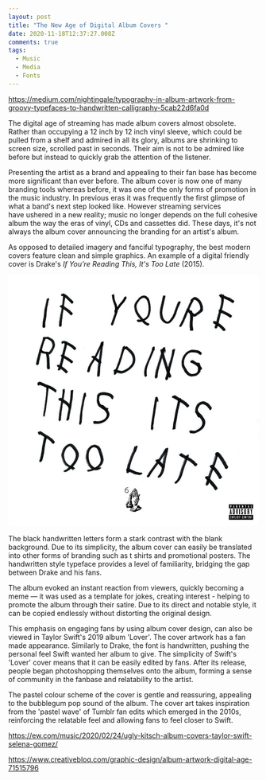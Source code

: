 ```yaml
---
layout: post
title: "The New Age of Digital Album Covers "
date: 2020-11-18T12:37:27.008Z
comments: true
tags:
  - Music
  - Media
  - Fonts
---
```

https://medium.com/nightingale/typography-in-album-artwork-from-groovy-typefaces-to-handwritten-calligraphy-5cab22d6fa0d 

The digital age of streaming has made album covers almost obsolete. Rather than occupying a 12 inch by 12 inch vinyl sleeve, which could be pulled from a shelf and admired in all its glory, albums are shrinking to screen size, scrolled past in seconds. Their aim is not to be admired like before but instead to quickly grab the attention of the listener.

Presenting the artist as a brand and appealing to their fan base has become more significant than ever before. The album cover is now one of many branding tools whereas before, it was one of the only forms of promotion in the music industry. In previous eras it was frequently the first glimpse of what a band's next step looked like. However streaming services have ushered in a new reality; music no longer depends on the full cohesive album the way the eras of vinyl, CDs and cassettes did. These days, it's not always the album cover announcing the branding for an artist's album.

As opposed to detailed imagery and fanciful typography, the best modern covers feature clean and simple graphics. An example of a digital friendly cover is Drake's *If You're Reading This, It's Too Late* (2015). 

![If You're Reading This It's Too Late (2015)](../uploads/drake.jpg "If You're Reading This It's Too Late (2015)")

The black handwritten letters form a stark contrast with the blank background. Due to its simplicity, the album cover can easily be translated into other forms of branding such as t shirts and promotional posters. The handwritten style typeface provides a level of familiarity, bridging the gap between Drake and his fans. 

The album evoked an instant reaction from viewers, quickly becoming a [](http://fusion.net/list/50583/15-of-the-best-drake-if-youre-reading-this-album-cover-parodies/)meme — it was used as a template for jokes, creating interest - helping to promote the album through their satire. Due to its direct and notable style, it can be copied endlessly without distorting the original design.

This emphasis on engaging fans by using album cover design, can also be viewed in Taylor Swift's 2019 album 'Lover'. The cover artwork has a fan made appearance. Similarly to Drake, the font is handwritten, pushing the personal feel Swift wanted her album to give. The simplicity of Swift's 'Lover' cover means that it can be easily edited by fans. After its release, people began photoshopping themselves onto the album, forming a sense of community in the fanbase and relatability to the artist. 

The pastel colour scheme of the cover is gentle and reassuring, appealing to the bubblegum pop sound of the album. The cover art takes inspiration from the 'pastel wave' of Tumblr fan edits which emerged in the 2010s, reinforcing the relatable feel and allowing fans to feel closer to Swift. 



https://ew.com/music/2020/02/24/ugly-kitsch-album-covers-taylor-swift-selena-gomez/



https://www.creativebloq.com/graphic-design/album-artwork-digital-age-71515796